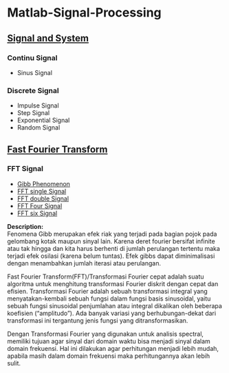 # Matlab-Signal-Processing

## [Signal and System](https://github.com/adenadit/Matlab-Signal-Processing/tree/main/Signal%20and%20System)
### Continu Signal
- Sinus Signal
### Discrete Signal
- Impulse Signal
- Step Signal
- Exponential Signal
- Random Signal
## [Fast Fourier Transform](https://github.com/adenadit/Matlab-Signal-Processing/tree/main/FFT)
### FFT Signal
- [Gibb Phenomenon](https://github.com/adenadit/Matlab-Signal-Processing/blob/main/FFT/gibb.m)
- [FFT single Signal](https://github.com/adenadit/Matlab-Signal-Processing/blob/main/FFT/FFT_single_sig.m)
- [FFT double Signal](https://github.com/adenadit/Matlab-Signal-Processing/blob/main/FFT/FFT_double_sig.m)
- [FFT Four Signal](https://github.com/adenadit/Matlab-Signal-Processing/blob/main/FFT/FFT_four_sig.m)
- [FFT six Signal](https://github.com/adenadit/Matlab-Signal-Processing/blob/main/FFT/FFT_six_sig.m)


**Description:**  
Fenomena Gibb merupakan efek riak yang terjadi pada bagian pojok pada gelombang kotak maupun sinyal lain. Karena deret fourier bersifat infinite atau
tak hingga dan kita harus berhenti di jumlah perulangan tertentu maka terjadi efek osilasi (karena belum tuntas).
Efek gibbs dapat diminimalisasi dengan menambahkan jumlah iterasi atau perulangan.

Fast Fourier Transform(FFT)/Transformasi Fourier cepat adalah suatu algoritma untuk menghitung transformasi Fourier diskrit dengan cepat dan efisien. Transformasi Fourier adalah sebuah transformasi integral yang menyatakan-kembali sebuah fungsi dalam fungsi basis sinusoidal, yaitu sebuah fungsi sinusoidal penjumlahan atau integral dikalikan oleh beberapa koefisien (“amplitudo”). Ada banyak variasi yang berhubungan-dekat dari transformasi ini tergantung jenis fungsi yang ditransformasikan.

Dengan Transformasi Fourier yang digunakan untuk analisis spectral, memiliki tujuan agar sinyal dari domain waktu bisa menjadi sinyal dalam domain frekuensi. Hal ini dilakukan agar perhitungan menjadi lebih mudah, apabila masih dalam domain frekuensi maka perhitungannya akan lebih sulit.

